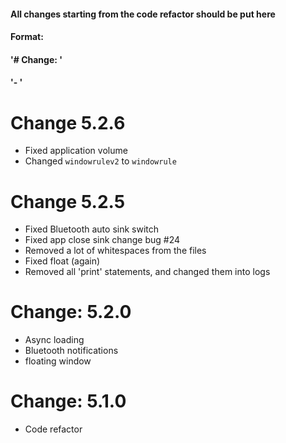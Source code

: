 #### All changes starting from the code refactor should be put here
#### Format:
####     '# Change: <version>'
####     '- <changes>'

# Change 5.2.6
- Fixed application volume
- Changed `windowrulev2` to `windowrule`
  
# Change 5.2.5
- Fixed Bluetooth auto sink switch 
- Fixed app close sink change bug #24
- Removed a lot of whitespaces from the files
- Fixed float (again)
- Removed all 'print' statements, and changed them into logs

# Change: 5.2.0
- Async loading
- Bluetooth notifications
- floating window

# Change: 5.1.0
- Code refactor
